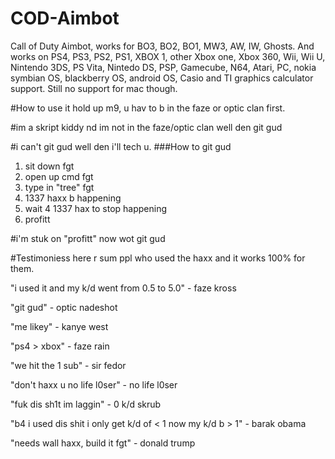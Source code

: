 # COD-Aimbot
Call of Duty Aimbot, works for BO3, BO2, BO1, MW3, AW, IW, Ghosts. And works on PS4, PS3, PS2, PS1, XBOX 1, other Xbox one, Xbox 360, Wii, Wii U, Nintendo 3DS, PS Vita, Nintedo DS, PSP, Gamecube, N64, Atari, PC, nokia symbian OS, blackberry OS, android OS, Casio and TI graphics calculator support. Still no support for mac though.


#How to use it
hold up m9, u hav to b in the faze or optic clan first.

#im a skript kiddy nd im not in the faze/optic clan
well den git gud

#i can't git gud
well den i'll tech u.
###How to git gud
1. sit down fgt
2. open up cmd fgt
3. type in "tree" fgt
4. 1337 haxx b happening
5. wait 4 1337 hax to stop happening
6. profitt

#i'm stuk on "profitt" now wot
git gud

#Testimoniess
here r sum ppl who used the haxx and it works 100% for them.

"i used it and my k/d went from 0.5 to 5.0" - faze kross

"git gud" - optic nadeshot

"me likey" - kanye west

"ps4 > xbox" - faze rain

"we hit the 1 sub" - sir fedor

"don't haxx u no life l0ser" - no life l0ser

"fuk dis sh1t im laggin" - 0 k/d skrub

"b4 i used dis shit i only get k/d of < 1 now my k/d b > 1" - barak obama

"needs wall haxx, build it fgt" - donald trump
